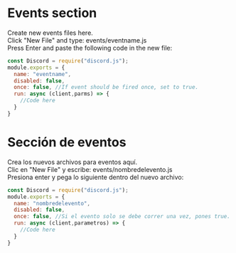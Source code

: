 # Events section
Create new events files here.\
Click "New File" and type: events/eventname.js\
Press Enter and paste the following code in the new file:
```js
const Discord = require("discord.js");
module.exports = {
  name: "eventname",
  disabled: false,
  once: false, //If event should be fired once, set to true.
  run: async (client,parms) => {
    //Code here
  }
}
```

# Sección de eventos
Crea los nuevos archivos para eventos aquí.\
Clic en "New File" y escribe: events/nombredelevento.js\
Presiona enter y pega lo siguiente dentro del nuevo archivo:
```js
const Discord = require("discord.js");
module.exports = {
  name: "nombredelevento",
  disabled: false,
  once: false, //Si el evento solo se debe correr una vez, pones true.
  run: async (client,parametros) => {
    //Code here
  }
}
```
